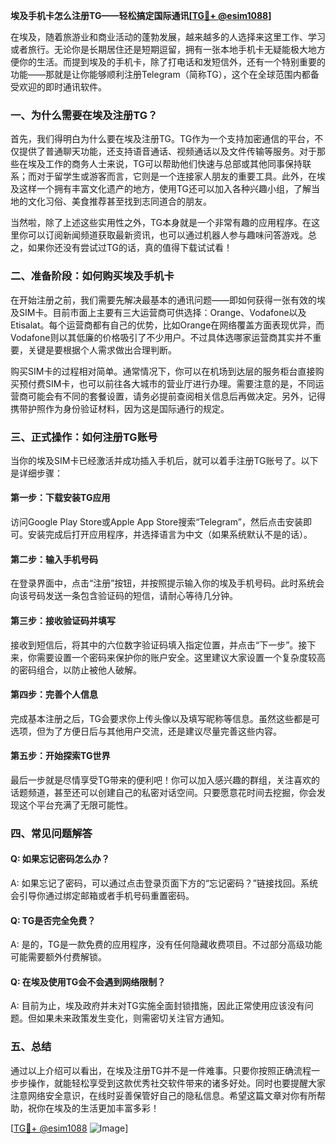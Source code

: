 **埃及手机卡怎么注册TG——轻松搞定国际通讯[[TG💪+ @esim1088](https://t.me/s/esim1088)]**

在埃及，随着旅游业和商业活动的蓬勃发展，越来越多的人选择来这里工作、学习或者旅行。无论你是长期居住还是短期逗留，拥有一张本地手机卡无疑能极大地方便你的生活。而提到埃及的手机卡，除了打电话和发短信外，还有一个特别重要的功能——那就是让你能够顺利注册Telegram（简称TG），这个在全球范围内都备受欢迎的即时通讯软件。

### 一、为什么需要在埃及注册TG？

首先，我们得明白为什么要在埃及注册TG。TG作为一个支持加密通信的平台，不仅提供了普通聊天功能，还支持语音通话、视频通话以及文件传输等服务。对于那些在埃及工作的商务人士来说，TG可以帮助他们快速与总部或其他同事保持联系；而对于留学生或游客而言，它则是一个连接家人朋友的重要工具。此外，在埃及这样一个拥有丰富文化遗产的地方，使用TG还可以加入各种兴趣小组，了解当地的文化习俗、美食推荐甚至找到志同道合的朋友。

当然啦，除了上述这些实用性之外，TG本身就是一个非常有趣的应用程序。在这里你可以订阅新闻频道获取最新资讯，也可以通过机器人参与趣味问答游戏。总之，如果你还没有尝试过TG的话，真的值得下载试试看！

### 二、准备阶段：如何购买埃及手机卡

在开始注册之前，我们需要先解决最基本的通讯问题——即如何获得一张有效的埃及SIM卡。目前市面上主要有三大运营商可供选择：Orange、Vodafone以及Etisalat。每个运营商都有自己的优势，比如Orange在网络覆盖方面表现优异，而Vodafone则以其低廉的价格吸引了不少用户。不过具体选哪家运营商其实并不重要，关键是要根据个人需求做出合理判断。

购买SIM卡的过程相对简单。通常情况下，你可以在机场到达层的服务柜台直接购买预付费SIM卡，也可以前往各大城市的营业厅进行办理。需要注意的是，不同运营商可能会有不同的套餐设置，请务必提前查阅相关信息后再做决定。另外，记得携带护照作为身份验证材料，因为这是国际通行的规定。

### 三、正式操作：如何注册TG账号

当你的埃及SIM卡已经激活并成功插入手机后，就可以着手注册TG账号了。以下是详细步骤：

#### 第一步：下载安装TG应用
访问Google Play Store或Apple App Store搜索“Telegram”，然后点击安装即可。安装完成后打开应用程序，并选择语言为中文（如果系统默认不是的话）。

#### 第二步：输入手机号码
在登录界面中，点击“注册”按钮，并按照提示输入你的埃及手机号码。此时系统会向该号码发送一条包含验证码的短信，请耐心等待几分钟。

#### 第三步：接收验证码并填写
接收到短信后，将其中的六位数字验证码填入指定位置，并点击“下一步”。接下来，你需要设置一个密码来保护你的账户安全。这里建议大家设置一个复杂度较高的密码组合，以防止被他人破解。

#### 第四步：完善个人信息
完成基本注册之后，TG会要求你上传头像以及填写昵称等信息。虽然这些都是可选项，但为了方便日后与其他用户交流，还是建议尽量完善这些内容。

#### 第五步：开始探索TG世界
最后一步就是尽情享受TG带来的便利吧！你可以加入感兴趣的群组，关注喜欢的话题频道，甚至还可以创建自己的私密对话空间。只要愿意花时间去挖掘，你会发现这个平台充满了无限可能性。

### 四、常见问题解答

#### Q: 如果忘记密码怎么办？
A: 如果忘记了密码，可以通过点击登录页面下方的“忘记密码？”链接找回。系统会引导你通过绑定邮箱或者手机号码重置密码。

#### Q: TG是否完全免费？
A: 是的，TG是一款免费的应用程序，没有任何隐藏收费项目。不过部分高级功能可能需要额外付费解锁。

#### Q: 在埃及使用TG会不会遇到网络限制？
A: 目前为止，埃及政府并未对TG实施全面封锁措施，因此正常使用应该没有问题。但如果未来政策发生变化，则需密切关注官方通知。

### 五、总结

通过以上介绍可以看出，在埃及注册TG并不是一件难事。只要你按照正确流程一步步操作，就能轻松享受到这款优秀社交软件带来的诸多好处。同时也要提醒大家注意网络安全意识，在线时妥善保管好自己的隐私信息。希望这篇文章对你有所帮助，祝你在埃及的生活更加丰富多彩！

[[TG💪+ @esim1088](https://t.me/s/esim1088) ![Image](https://i.postimg.cc/4NQfJmqS/Snipaste-2025-05-13-00-14-12.png)]
